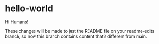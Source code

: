 # hello-world
Hi Humans!

These changes will be made to just the README file on your readme-edits branch, so now this branch contains content that’s different from main.
